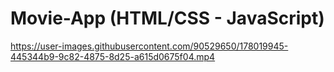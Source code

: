 # Movie-App (HTML/CSS - JavaScript)

https://user-images.githubusercontent.com/90529650/178019945-445344b9-9c82-4875-8d25-a615d0675f04.mp4

